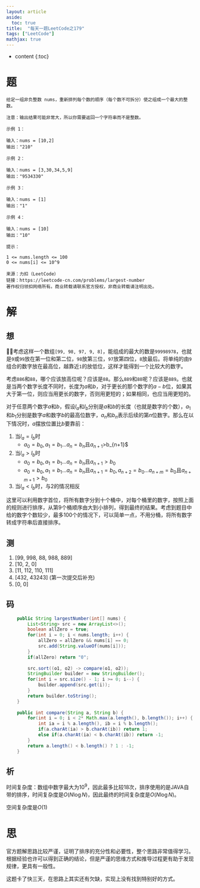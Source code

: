 ```yaml
---
layout: article
aside:
  toc: true
title:  "每天一题LeetCode之179"
tags: ["LeetCode"]
mathjax: true
---
```

* content
{:toc}

# 题
```
给定一组非负整数 nums，重新排列每个数的顺序（每个数不可拆分）使之组成一个最大的整数。

注意：输出结果可能非常大，所以你需要返回一个字符串而不是整数。

示例 1：

输入：nums = [10,2]
输出："210"

示例 2：

输入：nums = [3,30,34,5,9]
输出："9534330"

示例 3：

输入：nums = [1]
输出："1"

示例 4：

输入：nums = [10]
输出："10"
 
提示：

1 <= nums.length <= 100
0 <= nums[i] <= 10^9

来源：力扣（LeetCode）
链接：https://leetcode-cn.com/problems/largest-number
著作权归领扣网络所有。商业转载请联系官方授权，非商业转载请注明出处。
```

# 解

## 想
考虑这样一个数组`[99, 98, 97, 9, 8]`，能组成的最大的数是`99998978`，也就是`9`或`99`放在第一位和第二位，`98`放第三位，`97`放第四位，`8`放最后。将单纯的由`9`组合的数字放在最高位，越靠近`1`的放低位，这样才能得到一个比较大的数字。

考虑`886`和`88`，哪个应该放高位呢？应该是`88`。那么`889`和`88`呢？应该是`889`。也就是当两个数字长度不同时，长度为$a$和$b$，对于更长的那个数字的$a-b$位，如果其大于第一位，则应当用更长的数字，否则用更短的；如果相同，也应当用更短的。

对于任意两个数字$a$和$b$，假设$l_a$和$l_b$分别是$a$和$b$的长度（也就是数字的个数），$a_1$和$b_1$分别是数字$a$和数字$b$的最高位数字，$a_n$和$b_n$表示后续的第$n$位数字。那么在以下情况时，$a$摆放位置比$b$要靠前：
1. 当$l_a=l_b$时
    - $a_0=b_0,a_1=b_1...a_n=b_n$且$a_{n+1}>$b_{n+1}$
2. 当$l_a>l_b$时
    - $a_0=b_0,a_1=b_1...a_n=b_n$且$a_{n+1}>b_0$
    - $a_0=b_0,a_1=b_1...a_n=b_n$且$a_{n+1}=b_0,a_{n+2}=b_0...a_{n+m}=b_0$且$a_{n+m+1}>b_0$
3. 当$l_a<l_b$时，与2的情况相反

这里可以利用数字首位，将所有数字分到十个桶中，对每个桶里的数字，按照上面的规则进行排序，从第9个桶顺序由大到小排列，得到最终的结果。考虑到题目中给的数字个数较少，最多100个的情况下，可以简单一点，不用分桶，将所有数字转成字符串后直接排序。

## 测
1. [99, 998, 88, 988, 889]
2. [10, 2, 0]
3. [11, 112, 110, 111]
4. [432, 43243] (第一次提交后补充)
5. [0, 0]

## 码
```JAVA
    public String largestNumber(int[] nums) {
        List<String> src = new ArrayList<>();
        boolean allZero = true;
        for(int i = 0; i < nums.length; i++) {
            allZero = allZero && nums[i] == 0;
            src.add(String.valueOf(nums[i]));
        }
        if(allZero) return "0";
        
        src.sort((o1, o2) -> compare(o1, o2));
        StringBuilder builder = new StringBuilder();
        for(int i = src.size() - 1; i >= 0; i--) {
            builder.append(src.get(i));
        }
        return builder.toString();
    }
    
    public int compare(String a, String b) {
        for(int i = 0; i < 2* Math.max(a.length(), b.length()); i++) {
            int ia = i % a.length(), ib = i % b.length();
            if(a.charAt(ia) > b.charAt(ib)) return 1;
            else if(a.charAt(ia) < b.charAt(ib)) return -1;
        }
        return a.length() < b.length() ? 1 : -1;
    }

```

## 析
时间复杂度：数组中数字最大为$10^9$，因此最多比较18次，排序使用的是JAVA自带的排序，时间复杂度是$O(N \log N)$，因此最终的时间复杂度是$O(N \log N)$。

空间复杂度是$O(1)$

# 思
官方题解思路比较严谨，证明了排序的充分性和必要性，整个思路非常值得学习。根据经验也许可以得到正确的结论，但是严谨的思维方式和推导过程更有助于发现规律，更具有一般性。

这题卡了快三天，在思路上其实还有欠缺，实现上没有找到特别好的方式。